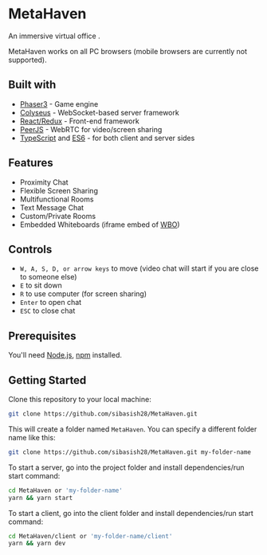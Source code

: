 # MetaHaven

An immersive virtual office .

MetaHaven works on all PC browsers (mobile browsers are currently not supported).

## Built with

- [Phaser3](https://github.com/photonstorm/phaser) - Game engine
- [Colyseus](https://github.com/colyseus/colyseus) - WebSocket-based server framework
- [React/Redux](https://github.com/facebook/react) - Front-end framework
- [PeerJS](https://github.com/peers/peerjs) - WebRTC for video/screen sharing
- [TypeScript](https://github.com/microsoft/TypeScript) and [ES6](https://github.com/eslint/eslint) - for both client and server sides

## Features

- Proximity Chat
- Flexible Screen Sharing
- Multifunctional Rooms
- Text Message Chat
- Custom/Private Rooms
- Embedded Whiteboards (iframe embed of [WBO](https://github.com/lovasoa/whitebophir))

## Controls

- `W, A, S, D, or arrow keys` to move (video chat will start if you are close to someone else)
- `E` to sit down
- `R` to use computer (for screen sharing)
- `Enter` to open chat
- `ESC` to close chat

## Prerequisites

You'll need [Node.js](https://nodejs.org/en/), [npm](https://www.npmjs.com/) installed.

## Getting Started

Clone this repository to your local machine:

```bash
git clone https://github.com/sibasish28/MetaHaven.git
```

This will create a folder named `MetaHaven`. You can specify a different folder name like this:

```bash
git clone https://github.com/sibasish28/MetaHaven.git my-folder-name
```

To start a server, go into the project folder and install dependencies/run start command:

```bash
cd MetaHaven or 'my-folder-name'
yarn && yarn start
```

To start a client, go into the client folder and install dependencies/run start command:

```bash
cd MetaHaven/client or 'my-folder-name/client'
yarn && yarn dev
```
